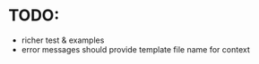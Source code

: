 TODO:
=====

* richer test & examples
* error messages should provide template file name for context







